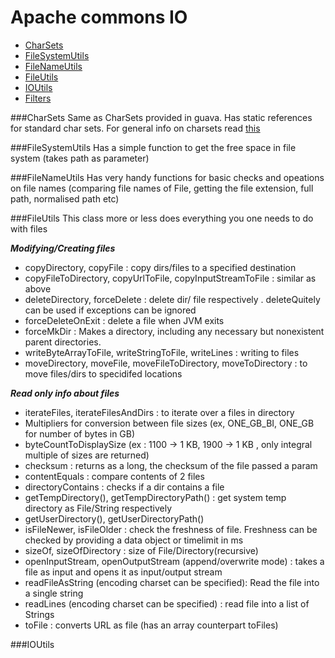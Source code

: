 Apache commons IO
==
+ [CharSets](#CharSets)
+ [FileSystemUtils](#FileSystemUtils)
+ [FileNameUtils](#FileNameUtils)
+ [FileUtils](#FileUtils)
+ [IOUtils](#IOUtils)
+ [Filters](#Filters)

###CharSets
Same as CharSets provided in guava. Has static references for standard char sets. For general info on charsets read [this](http://www.joelonsoftware.com/articles/Unicode.html)

###FileSystemUtils
Has a simple function to get the free space in file system (takes path as parameter)

###FileNameUtils
Has very handy functions for basic checks and opeations on file names (comparing file names of File, getting the file  extension, full path, normalised path etc)

###FileUtils
This class more or less does everything you one needs to do with files

**_Modifying/Creating files_**
+ copyDirectory, copyFile : copy dirs/files to a specified destination 
+ copyFileToDirectory, copyUrlToFile, copyInputStreamToFile : similar as above
+ deleteDirectory, forceDelete : delete dir/ file respectively . deleteQuitely can be used if exceptions can be ignored
+ forceDeleteOnExit : delete a file when JVM exits
+ forceMkDir : Makes a directory, including any necessary but nonexistent parent directories.
+ writeByteArrayToFile, writeStringToFile, writeLines : writing to files 
+ moveDirectory, moveFile, moveFileToDirectory, moveToDirectory : to move files/dirs to specidifed locations

**_Read only info about files_**
+ iterateFiles, iterateFilesAndDirs : to iterate over a files in directory
+ Multipliers for conversion between file sizes (ex, ONE\_GB\_BI, ONE_GB for number of bytes in GB)
+ byteCountToDisplaySize (ex : 1100 -> 1 KB, 1900 -> 1 KB , only integral multiple of sizes are returned)
+ checksum : returns as a long, the checksum of the file passed a param
+ contentEquals : compare contents of 2 files
+ directoryContains : checks if a dir contains a file
+ getTempDirectory(), getTempDirectoryPath() : get system temp directory as File/String respectively
+ getUserDirectory(), getUserDirectoryPath()
+ isFileNewer, isFileOlder : check the freshness of file. Freshness can be checked by providing a data object or timelimit in ms
+ sizeOf, sizeOfDirectory : size of File/Directory(recursive)
+ openInputStream, openOutputStream (append/overwrite mode) : takes a file as input and opens it as input/output stream
+ readFileAsString (encoding charset can be specified): Read the file into a single string
+ readLines (encoding charset can be specified) : read file into a list of Strings
+ toFile : converts URL as file (has an array counterpart toFiles)


###IOUtils
